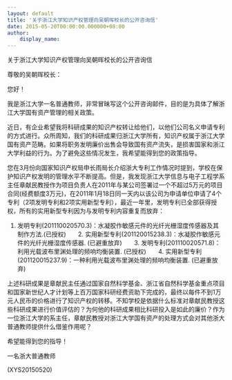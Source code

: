 ```yaml
---
layout: default
title: '关于浙江大学知识产权管理向吴朝晖校长的公开咨询信'
date: 2015-05-20T00:00:00.000000+08:00
author:
    display_name: 
---
```


关于浙江大学知识产权管理向吴朝晖校长的公开咨询信

尊敬的吴朝晖校长：

您好！

我是浙江大学一名普通教师，非常冒昧写这个公开咨询邮件，目的是为具体了解浙江大学国有资产管理的相关政策。

近日，有企业希望我将科研成果的知识产权转让给他们，以他们公司名义申请专利的方式进行。众所周知，我们的科研成果归浙江大学所有，知识产权属于浙江大学国有资产范畴。如果将职务发明廉价出售会导致国有资产流失，是损害国家和浙江大学利益的行为。为了避免这些情况发生，我希望能得到您的政策指导。

您在3月份向国家知识产权局申长雨局长介绍浙大专利工作情况时提到，学校在保护知识产权发明的管理水平不断提高。但是，我发现浙江大学信息与电子工程学系主任章献民教授作为项目负责人在2011年与某公司签署过一个不超过5万元的项目合同(经费额度3万元)，在2011年1月18日同一天内以该公司为申请单位申请了4个专利（2项发明专利和2项实用新型专利），最近一年里，发明专利已全部获得授权，所有的实用新型专利因为与发明专利内容重复而放弃：

1. 发明专利(201110020570.3)：水凝胶作敏感元件的光纤光栅湿度传感器及其制作方法.(已授权)　　2. 实用新型专利(201120015238.3)：水凝胶作敏感元件的光纤光栅湿度传感器. (已避重放弃)　　3. 发明专利(201110020571.8)：利用光载波布里渊处理的频响均衡装置. (已授权)　　4. 实用新型专利(201120015237.9)：一种利用光载波布里渊处理的频响均衡装置. (已避重放弃)

上述科研成果是章献民主任通过国家自然科学基金、浙江省自然科学基金重点项目和国家新世纪人才计划等上百万国家科研经费资助下完成的，最终以每件不到1万元人民币的价格进行了知识产权的转移。不知学校是依据什么标准对章献民教授这些科研成果进行价值评估的？为何他的科研成果相比科研投入是如此的廉价？作为一位浙江大学的系主任，章献民教授对浙江大学国有资产的处理方式会对其他浙大普通教师提供什么借鉴作用呢？

希望能得到您的指导！

一名浙大普通教师

(XYS20150520)

